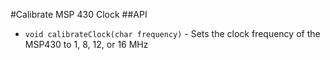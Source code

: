 #Calibrate MSP 430 Clock
##API

- `void calibrateClock(char frequency)`
        - Sets the clock frequency of the MSP430 to 1, 8, 12, or 16 MHz

